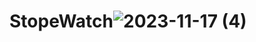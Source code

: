 # StopeWatch![2023-11-17 (4)](https://github.com/Rraushankumarsingh/StopWatch/assets/96368604/02916736-dd59-4807-8970-013c3ed06a10)
